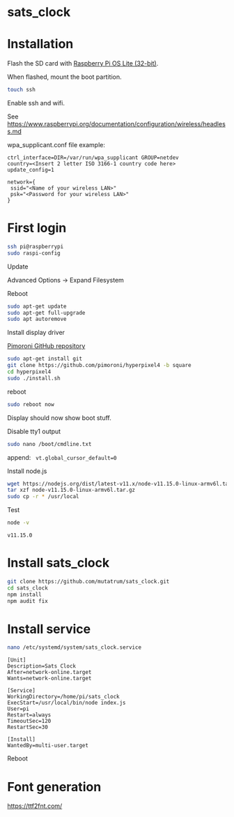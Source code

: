 # sats_clock


# Installation

Flash the SD card with [Raspberry Pi OS Lite (32-bit)](https://www.raspberrypi.org/software/operating-systems/#raspberry-pi-os-32-bit).

When flashed, mount the boot partition.

```bash
touch ssh
```

Enable ssh and wifi.

See https://www.raspberrypi.org/documentation/configuration/wireless/headless.md

wpa_supplicant.conf file example:

```
ctrl_interface=DIR=/var/run/wpa_supplicant GROUP=netdev
country=<Insert 2 letter ISO 3166-1 country code here>
update_config=1

network={
 ssid="<Name of your wireless LAN>"
 psk="<Password for your wireless LAN>"
}
```

# First login

```bash
ssh pi@raspberrypi
sudo raspi-config
```

Update

Advanced Options -> Expand Filesystem

Reboot

```bash
sudo apt-get update
sudo apt-get full-upgrade
sudo apt autoremove
```

Install display driver

[Pimoroni GitHub repository](https://github.com/pimoroni/hyperpixel4/tree/square)

```bash
sudo apt-get install git
git clone https://github.com/pimoroni/hyperpixel4 -b square
cd hyperpixel4
sudo ./install.sh
```

reboot

```bash
sudo reboot now
```

Display should now show boot stuff.

Disable tty1 output

```bash
sudo nano /boot/cmdline.txt
```

append: ` vt.global_cursor_default=0`

Install node.js

```bash
wget https://nodejs.org/dist/latest-v11.x/node-v11.15.0-linux-armv6l.tar.gz
tar xzf node-v11.15.0-linux-armv6l.tar.gz
sudo cp -r * /usr/local
```

Test
```bash
node -v
```
`v11.15.0`

# Install sats_clock

```bash
git clone https://github.com/mutatrum/sats_clock.git
cd sats_clock
npm install
npm audit fix
```

# Install service

```bash
nano /etc/systemd/system/sats_clock.service
```

```
[Unit]
Description=Sats Clock
After=network-online.target
Wants=network-online.target

[Service]
WorkingDirectory=/home/pi/sats_clock
ExecStart=/usr/local/bin/node index.js
User=pi
Restart=always
TimeoutSec=120
RestartSec=30

[Install]
WantedBy=multi-user.target
```

Reboot

# Font generation

https://ttf2fnt.com/